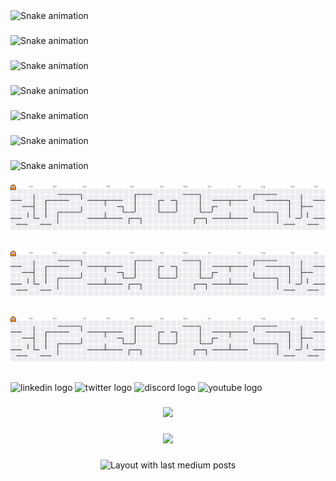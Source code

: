 <img src="https://raw.githubusercontent.com/anushkxa/anushkxa/output/snake.svg" alt="Snake animation" />

###

<img src="https://raw.githubusercontent.com/anushkxa/anushkxa/output/snake.svg" alt="Snake animation" />

###

<img src="https://raw.githubusercontent.com/anushkxa/anushkxa/output/snake.svg" alt="Snake animation" />

###

<img src="https://raw.githubusercontent.com/anushkxa/anushkxa/output/snake.svg" alt="Snake animation" />

###

<img src="https://raw.githubusercontent.com/anushkxa/anushkxa/output/snake.svg" alt="Snake animation" />

###

<img src="https://raw.githubusercontent.com/anushkxa/anushkxa/output/snake.svg" alt="Snake animation" />

###

<img src="https://raw.githubusercontent.com/anushkxa/anushkxa/output/snake.svg" alt="Snake animation" />

###

<picture>
  <source media="(prefers-color-scheme: dark)" srcset="https://raw.githubusercontent.com/anushkxa/anushkxa/output/pacman-contribution-graph-dark.svg">
  <source media="(prefers-color-scheme: light)" srcset="https://raw.githubusercontent.com/anushkxa/anushkxa/output/pacman-contribution-graph.svg">
  <img alt="pacman contribution graph" src="https://raw.githubusercontent.com/anushkxa/anushkxa/output/pacman-contribution-graph.svg">
</picture>

###

<picture>
  <source media="(prefers-color-scheme: dark)" srcset="https://raw.githubusercontent.com/anushkxa/anushkxa/output/pacman-contribution-graph-dark.svg">
  <source media="(prefers-color-scheme: light)" srcset="https://raw.githubusercontent.com/anushkxa/anushkxa/output/pacman-contribution-graph.svg">
  <img alt="pacman contribution graph" src="https://raw.githubusercontent.com/anushkxa/anushkxa/output/pacman-contribution-graph.svg">
</picture>

###

<picture>
  <source media="(prefers-color-scheme: dark)" srcset="https://raw.githubusercontent.com/anushkxa/anushkxa/output/pacman-contribution-graph-dark.svg">
  <source media="(prefers-color-scheme: light)" srcset="https://raw.githubusercontent.com/anushkxa/anushkxa/output/pacman-contribution-graph.svg">
  <img alt="pacman contribution graph" src="https://raw.githubusercontent.com/anushkxa/anushkxa/output/pacman-contribution-graph.svg">
</picture>

###

<div align="left">
  <img src="https://raw.githubusercontent.com/maurodesouza/profile-readme-generator/master/src/assets/icons/social/linkedin/default.svg" width="52" height="40" alt="linkedin logo"  />
  <img src="https://raw.githubusercontent.com/maurodesouza/profile-readme-generator/master/src/assets/icons/social/twitter/default.svg" width="52" height="40" alt="twitter logo"  />
  <img src="https://raw.githubusercontent.com/maurodesouza/profile-readme-generator/master/src/assets/icons/social/discord/default.svg" width="52" height="40" alt="discord logo"  />
  <img src="https://raw.githubusercontent.com/maurodesouza/profile-readme-generator/master/src/assets/icons/social/youtube/default.svg" width="52" height="40" alt="youtube logo"  />
</div>

###

<div align="center">
  <img src="https://profile-counter.glitch.me/anushkxa/count.svg?"  />
</div>

###

<div align="center">
  <img height="200" src="https://i.imgflip.com/65efzo.gif"  />
</div>

###

<div align="center">
  <img src="https://github-read-medium-git-main.pahlevikun.vercel.app/latest?limit=4" alt="Layout with last medium posts"  />
</div>

###

